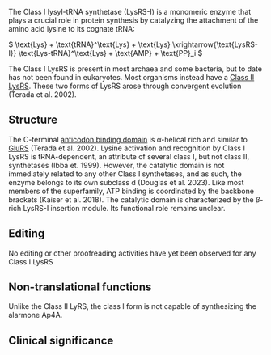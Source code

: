 
The Class I lysyl-tRNA synthetase (LysRS-I) is a monomeric enzyme that plays a crucial role in protein synthesis by catalyzing the attachment of the amino acid lysine to its cognate tRNA:




$ \text{Lys} + \text{tRNA}^\text{Lys} + \text{Lys} \xrightarrow{\text{LysRS-I}} \text{Lys-tRNA}^\text{Lys} + \text{AMP} + \text{PP}_i  $




The Class I LysRS is present in most archaea and some bacteria, but to date has not been found in eukaryotes. Most organisms instead have a [Class II LysRS](/class2/lys). These two forms of LysRS arose through convergent evolution (Terada et al. 2002). 




## Structure

The C-terminal [anticodon binding domain](/superfamily/class1/Anticodon_binding_domain_EK) is &alpha;-helical rich and similar to [GluRS](/class1/glu1) (Terada et al. 2002).  Lysine activation and recognition by Class I LysRS is tRNA-dependent, an attribute of several class I, but not class II, synthetases (Ibba et. 1999).
However, the catalytic domain is not immediately related to any other Class I synthetases, and as such, the enzyme belongs to its own subclass d (Douglas et al. 2023). 
Like most members of the superfamily, ATP binding is coordinated by the backbone brackets (Kaiser et al. 2018). 
The catalytic domain is characterized by the $\beta$-rich LysRS-I insertion module. Its functional role remains unclear. 



## Editing
No editing or other proofreading activities have yet been observed for any Class I LysRS


## Non-translational functions

Unlike the Class II LyRS, the class I form is not capable of synthesizing the alarmone Ap4A.

## Clinical significance



